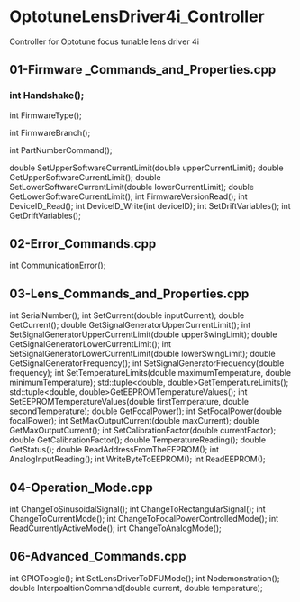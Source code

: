 # OptotuneLensDriver4i_Controller
Controller for Optotune focus tunable lens driver 4i

## 01-Firmware _Commands_and_Properties.cpp
### int		Handshake();

int		FirmwareType();

int		FirmwareBranch();

int		PartNumberCommand();

double	SetUpperSoftwareCurrentLimit(double upperCurrentLimit);
double	GetUpperSoftwareCurrentLimit();
double	SetLowerSoftwareCurrentLimit(double lowerCurrentLimit);
double	GetLowerSoftwareCurrentLimit();
int		FirmwareVersionRead();
int		DeviceID_Read();
int		DeviceID_Write(int deviceID);
int		SetDriftVariables();
int		GetDriftVariables();

## 02-Error_Commands.cpp
int CommunicationError();

## 03-Lens_Commands_and_Properties.cpp
int		SerialNumber();
int		SetCurrent(double inputCurrent);
double	GetCurrent();
double	GetSignalGeneratorUpperCurrentLimit();
int		SetSignalGeneratorUpperCurrentLimit(double upperSwingLimit);
double	GetSignalGeneratorLowerCurrentLimit();
int		SetSignalGeneratorLowerCurrentLimit(double lowerSwingLimit);
double	GetSignalGeneratorFrequency();
int		SetSignalGeneratorFrequency(double frequency);
int		SetTemperatureLimits(double maximumTemperature, double minimumTemperature);
std::tuple<double, double>GetTemperatureLimits();
std::tuple<double, double>GetEEPROMTemperatureValues();
int		SetEEPROMTemperatureValues(double firstTemperature, double secondTemperature);
double	GetFocalPower();
int		SetFocalPower(double focalPower);
int		SetMaxOutputCurrent(double maxCurrent);
double	GetMaxOutputCurrent();
int		SetCalibrationFactor(double currentFactor);
double	GetCalibrationFactor();
double	TemperatureReading();
double	GetStatus();
double	ReadAddressFromTheEEPROM();
int		AnalogInputReading();
int		WriteByteToEEPROM();
int		ReadEEPROM();

## 04-Operation_Mode.cpp
int ChangeToSinusoidalSignal();
int ChangeToRectangularSignal();
int ChangeToCurrentMode();
int ChangeToFocalPowerControlledMode();
int ReadCurrentlyActiveMode();
int ChangeToAnalogMode();

## 06-Advanced_Commands.cpp
int GPIOToogle();
int SetLensDriverToDFUMode();
int Nodemonstration();
double InterpoaltionCommand(double current, double temperature);

